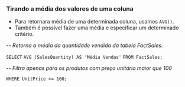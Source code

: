 ### Tirando a média dos valores de uma coluna
- Para retornara média de uma determinada coluna, usamos `AVG()`.
- Também é possível fazer uma média e especificar um determinado critério.

*-- Retorna a média da quantidade vendida da tabela FactSales:*

`SELECT`
`AVG (SalesQuantity) AS 'Média Vendas'`
`FROM FactSales;`

*-- Filtra apenas para os produtos com preço unitário maior que 100*

`WHERE UnitPrice >= 100;`